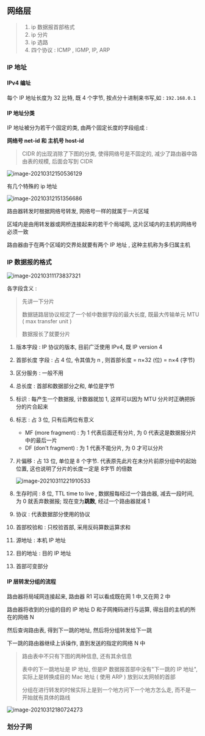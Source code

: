 ##  网络层

> 1. ip 数据报首部格式
> 2. ip 分片
> 3. ip 选路
> 4. 四个协议 : ICMP , IGMP, IP, ARP



### IP 地址

#### IPv4 编址

每个 IP 地址长度为 32 比特, 既 4 个字节, 按点分十进制来书写,如 :  `192.168.0.1`

#### IP 地址分类

IP 地址被分为若干个固定的类, 由两个固定长度的字段组成 : 

**网络号 net-id 和 主机号 host-id**

> CIDR 的出现消除了下图的分类, 使得网络号是不固定的, 减少了路由器中路由表的规模, 后面会写到 CIDR

![image-20210312150536129](../../../Library/Application%20Support/typora-user-images/image-20210312150536129.png)

有几个特殊的 ip 地址

![image-20210312151356686](https://gitee.com/kevinzhang1999/my-picture/raw/master/uPic/image-20210312151356686-1615533236804.png)

路由器转发时根据网络号转发, 网络号一样的就属于一片区域

区域内是由用转发器或网桥连接起来的若干个局域网, 这片区域内的主机的网络号必须一致

路由器由于在两个区域的交界处就要有两个 IP 地址 , 这种主机称为多归属主机





### IP 数据报的格式

![image-20210311173837321](https://gitee.com/kevinzhang1999/my-picture/raw/master/uPic/image-20210311173837321-1615455517495.png)

各字段含义 :  

> 先讲一下分片
>
> 数据链路层协议规定了一个帧中数据字段的最大长度, 既最大传输单元 MTU ( max transfer unit )
>
> 数据报长了就要分片



1. 版本字段 : IP 协议的版本, 目前广泛使用 IPv4, 既 IP version 4

2. 首部长度 字段 :  占 4 位, 令其值为 n , 则首部长度 = n×32 (位) = n×4 (字节)

3. 区分服务 :   一般不用

4. 总长度 :  首部和数据部分之和, 单位是字节

5. 标识 : 每产生一个数据报, 计数器就加 1, 这样可以因为 MTU 分片时正确把拆分的片合起来

6. 标志 :   占 3 位, 只有后两位有意义
   - MF (more fragment) : 为 1 代表后面还有分片, 为 0 代表这是数据报分片中的最后一片
   - DF (don't fragment) : 为 1 代表不能分片, 为 0 才可以分片

7. 片偏移 :  占 13 位, 单位是 8 个字节. 代表原先此片在未分片前原分组中的起始位置, 这也说明了分片的长度一定是 8字节 的倍数

   ![image-20210311221910533](https://gitee.com/kevinzhang1999/my-picture/raw/master/uPic/image-20210311221910533-1615472350701.png)

8. 生存时间 : 8 位, TTL time to live , 数据报每经过一个路由器, 减去一段时间, 为 0 就丢弃数据报; 现在变为**跳数**, 经过一个路由器就减 1

9. 协议 :  代表数据部分使用的协议

10. 首部校验和 :  只校验首部, 采用反码算数运算求和

11. 源地址 :  本机 IP 地址

12. 目的地址 :  目的 IP 地址

13. 首部可变部分



#### IP 层转发分组的流程

路由器将局域网连接起来, 路由器 R1 可以看成既在网 1 中,又在网 2 中

路由器将收到的分组的目的 IP 地址 D 和子网掩码进行与运算, 得出目的主机的所在的网络 N

然后查询路由表, 得到下一跳的地址, 然后将分组转发给下一跳

下一跳的路由器继续上诉操作, 直到发送的指定的网络 N 中

> 路由表中不只有下图的两种信息, 还有其余信息
>
> 表中的下一跳地址是 IP 地址, 但是IP 数据报首部中没有"下一跳的 IP 地址", 实际上是转换成目的 Mac 地址 ( 使用 ARP ) 放到以太网帧的首部
>
> 分组在进行转发的时候实际上是到一个地方问下一个地方怎么走, 而不是一开始就有具体的路线
>
> 

![image-20210312180724273](https://gitee.com/kevinzhang1999/my-picture/raw/master/uPic/image-20210312180724273-1615543644441.png) 







### 划分子网



